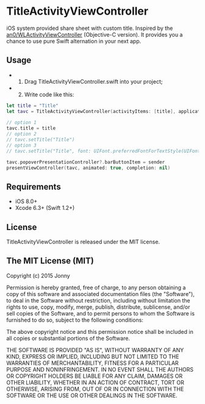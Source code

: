 # TitleActivityViewController
iOS system provided share sheet with custom title. Inspired by the [an0/WLActivityViewController](https://github.com/an0/WLActivityViewController) (Objective-C version). It provides you a chance to use pure Swift alternation in your next app.

## Usage
- 1. Drag TitleActivityViewController.swift into your project;
- 2. Write code like this:
```swift
let title = "Title"
let tavc = TitleActivityViewController(activityItems: [title], applicationActivities: nil)
        
// option 1
tavc.title = title
// option 2
// tavc.setTitle("Title")
// option 3
// tavc.setTitle("Title", font: UIFont.preferredFontForTextStyle(UIFontTextStyleHeadline), numberOfLines: 3, textAlignment: NSTextAlignment.Left)

tavc.popoverPresentationController?.barButtonItem = sender
presentViewController(tavc, animated: true, completion: nil)
```

## Requirements
- iOS 8.0+
- Xcode 6.3+ (Swift 1.2+)

## License
TitleActivityViewController is released under the MIT license.

## The MIT License (MIT)

Copyright (c) 2015 Jonny

Permission is hereby granted, free of charge, to any person obtaining a copy
of this software and associated documentation files (the "Software"), to deal
in the Software without restriction, including without limitation the rights
to use, copy, modify, merge, publish, distribute, sublicense, and/or sell
copies of the Software, and to permit persons to whom the Software is
furnished to do so, subject to the following conditions:

The above copyright notice and this permission notice shall be included in all
copies or substantial portions of the Software.

THE SOFTWARE IS PROVIDED "AS IS", WITHOUT WARRANTY OF ANY KIND, EXPRESS OR
IMPLIED, INCLUDING BUT NOT LIMITED TO THE WARRANTIES OF MERCHANTABILITY,
FITNESS FOR A PARTICULAR PURPOSE AND NONINFRINGEMENT. IN NO EVENT SHALL THE
AUTHORS OR COPYRIGHT HOLDERS BE LIABLE FOR ANY CLAIM, DAMAGES OR OTHER
LIABILITY, WHETHER IN AN ACTION OF CONTRACT, TORT OR OTHERWISE, ARISING FROM,
OUT OF OR IN CONNECTION WITH THE SOFTWARE OR THE USE OR OTHER DEALINGS IN THE
SOFTWARE.
